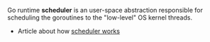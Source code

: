 Go runtime **scheduler** is an user-space abstraction responsible for scheduling the goroutines to the "low-level" OS kernel threads.

- Article about how [scheduler works](./scheduler.md)
